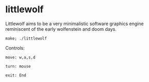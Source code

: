 # littlewolf

Littlewolf aims to be a very minimalistic software graphics
engine reminiscent of the early wolfenstein and doom days.

    make; ./littlewolf

Controls:

    move: w,a,s,d

    turn: mouse

    exit: End
